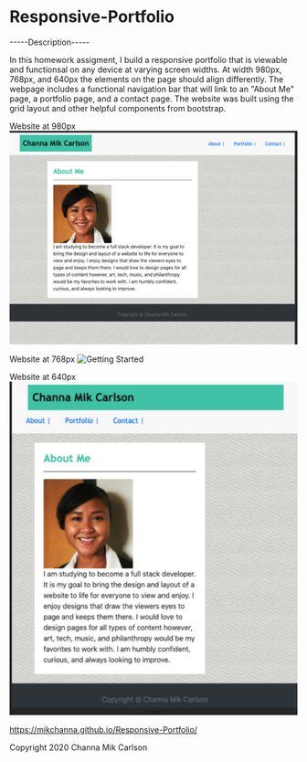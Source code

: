 # Responsive-Portfolio

-----Description-----

In this homework assigment, I build a responsive portfolio that is viewable and functionsal on any device at varying screen widths.  At width 980px, 768px, and 640px the elements on the page should align differently.  The webpage includes a functional navigation bar that will link to an "About Me" page, a portfolio page, and a contact page.  The website was built using the grid layout and other helpful components from bootstrap.


Website at 980px
![Getting Started](images/image980.jpg)


Website at 768px
![Getting Started](images/image768.jpg)

Website at 640px
![Getting Started](images/image640.jpg)

https://mikchanna.github.io/Responsive-Portfolio/

Copyright 2020 Channa Mik Carlson